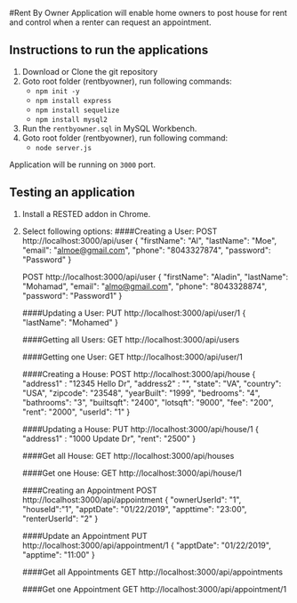 #Rent By Owner
Application will enable home owners to post house for rent and control when a renter can request an appointment.

## Instructions to run the applications
1. Download or Clone the git repository
2. Goto root folder (rentbyowner), run following commands:
	- ```npm init -y```
	- ```npm install express```
	- ```npm install sequelize```
	- ```npm install mysql2```
3. Run the ```rentbyowner.sql``` in MySQL Workbench.
4. Goto root folder (rentbyowner), run following command:
	- ```node server.js```

Application will be running on ```3000``` port.

## Testing an application
1. Install a RESTED addon in Chrome.
2. Select following options:
	####Creating a User:
	POST http://localhost:3000/api/user
	{
		"firstName": "Al",
		"lastName": "Moe",
		"email": "almoe@gmail.com",
		"phone": "8043327874",
		"password": "Password"
	}

	POST http://localhost:3000/api/user
	{
		"firstName": "Aladin",
		"lastName": "Mohamad",
		"email": "almo@gmail.com",
		"phone": "8043328874",
		"password": "Password1"
	}

	####Updating a User:
	PUT http://localhost:3000/api/user/1
	{
		"lastName": "Mohamed"
	}

	####Getting all Users:
	GET http://localhost:3000/api/users

	####Getting one User:
	GET http://localhost:3000/api/user/1

	####Creating a House:
	POST http://localhost:3000/api/house
	{
		"address1" : "12345 Hello Dr",
		"address2" : "",
		"state": "VA",
		"country": "USA",
		"zipcode": "23548",
		"yearBuilt": "1999",
		"bedrooms": "4",
		"bathrooms": "3",
		"builtsqft": "2400",
		"lotsqft": "9000",
		"fee": "200",
		"rent": "2000",
		"userId": "1"
	}

	####Updating a House:
	PUT http://localhost:3000/api/house/1
	{
		"address1" : "1000 Update Dr",
		"rent": "2500"
	}

	####Get all House:
	GET http://localhost:3000/api/houses

	####Get one House:
	GET http://localhost:3000/api/house/1

	####Creating an Appointment
	POST http://localhost:3000/api/appointment
	{
		"ownerUserId": "1",
		"houseId":"1",
		"apptDate": "01/22/2019",
		"appttime": "23:00",
		"renterUserId": "2"
	}

	####Update an Appointment
	PUT http://localhost:3000/api/appointment/1
	{
		"apptDate": "01/22/2019",
		"apptime": "11:00"
	}

	####Get all Appointments
	GET http://localhost:3000/api/appointments

	####Get one Appointment
	GET http://localhost:3000/api/appointment/1
